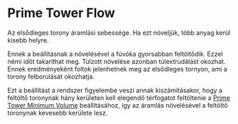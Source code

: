 # Prime Tower Flow

Az elsődleges torony áramlási sebessége. Ha ezt növeljük, több anyag kerül kisebb helyre.

Ennek a beállításnak a növelésével a fúvóka gyorsabban feltöltődik. Ezzel némi időt takaríthat meg. Túlzott növelése azonban túlextrudálást okozhat. Ennek eredményeként foltok jelenhetnek meg az elsődleges tornyon, ami a torony felborulását okozhatja.

Ezt a beállítást a rendszer figyelembe veszi annak kiszámításakor, hogy a feltöltő toronynak hány kerületen kell elegendő térfogatot feltöltenie a [Prime Tower Minimum Volume](../dual/prime_tower_min_volume.md) beállításához, így az áramlás növelésével a feltöltő toronynak kevesebb kerülete lesz.
